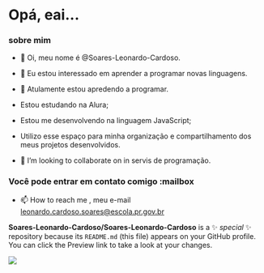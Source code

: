 # Opá, eai...

### sobre mim

- 👋 Oi, meu nome é @Soares-Leonardo-Cardoso.
- 👀 Eu estou interessado em aprender a programar novas linguagens.
- 🌱  Atulamente estou apredendo a programar.
- Estou estudando na Alura;
- Estou me desenvolvendo na linguagem JavaScript;
- Utilizo esse espaço para minha organização e compartilhamento dos meus projetos desenvolvidos.

- 💞️ I’m looking to collaborate on  in servis de programação.
  
### Você pode entrar em contato comigo :mailbox

- 📫 How to reach me , meu e-mail leonardo.cardoso.soares@escola.pr.gov.br

**Soares-Leonardo-Cardoso/Soares-Leonardo-Cardoso** is a ✨ _special_ ✨ repository because its `README.md` (this file) appears on your GitHub profile.
You can click the Preview link to take a look at your changes.

![](https://media.tenor.com/Ph-Cmk8za2wAAAAi/rock-dance.gif)
